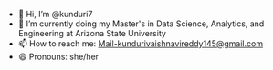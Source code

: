 - 👋 Hi, I’m @kunduri7
- 🌱 I’m currently doing my Master's in Data Science, Analytics, and Engineering at Arizona State University
- 📫 How to reach me: Mail-kundurivaishnavireddy145@gmail.com
- 😄 Pronouns: she/her


<!---
kunduri7/kunduri7 is a ✨ special ✨ repository because its `README.md` (this file) appears on your GitHub profile.
You can click the Preview link to take a look at your changes.
--->
